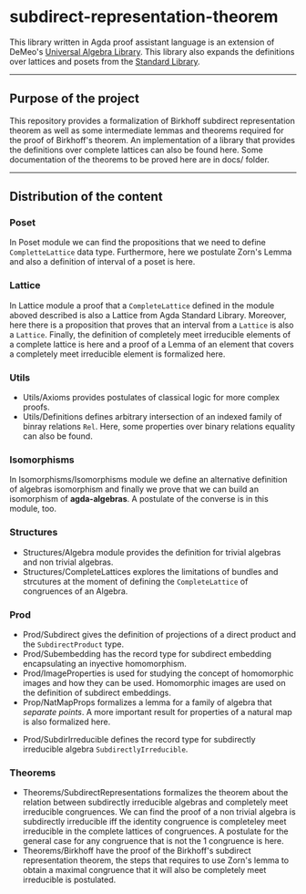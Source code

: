 # subdirect-representation-theorem

This library written in Agda proof assistant language is an extension of DeMeo's [Universal Algebra Library](https://github.com/ualib/agda-algebras). This library also expands the definitions over lattices and posets from the [Standard Library](https://github.com/agda/agda-stdlib).

---

## Purpose of the project
This repository provides a formalization of Birkhoff subdirect representation theorem as well as some intermediate lemmas and theorems required for the proof of Birkhoff's theorem. An implementation of a library that provides the definitions over complete lattices can also be found here. Some documentation of the theorems to be proved here are in docs/ folder.

---
## Distribution of the content

### Poset
In Poset module we can find the propositions that we need to define `CompletteLattice` data type. Furthermore, here we postulate Zorn's Lemma and also a definition of interval of a poset is here.

### Lattice
In Lattice module a proof that a `CompleteLattice` defined in the module aboved described is also a Lattice from Agda Standard Library. Moreover, here there is a proposition that proves that an interval from a `Lattice` is also a `Lattice`. Finally, the definition of completely meet irreducible elements of a complete lattice is here and a proof of a Lemma of an element that covers a completely meet irreducible element is formalized here.

### Utils
+ Utils/Axioms provides postulates of classical logic for more complex proofs.
+ Utils/Definitions defines arbitrary intersection of an indexed family of binray relations `Rel`. Here, some properties over binary relations equality can also be found.

### Isomorphisms
In Isomorphisms/Isomorphisms module we define an alternative definition of algebras isomorphism and finally we prove that we can build an isomorphism of **agda-algebras**. A postulate of the converse is in this module, too.

### Structures
+ Structures/Algebra module provides the definition for trivial algebras and non trivial algebras.
+ Structures/CompleteLattices explores the limitations of bundles and strcutures at the moment of defining the `CompleteLattice` of congruences of an Algebra.

### Prod
+ Prod/Subdirect gives the definition of projections of a direct product and the `SubdirectProduct` type.
+ Prod/Subembedding has the record type for subdirect embedding encapsulating an inyective homomorphism.
+ Prod/ImageProperties is used for studying the concept of homomorphic images and how they can be used. Homomorphic images are used on the definition of subdirect embeddings.
+ Prop/NatMapProps formalizes a lemma for a family of algebra that *separate points*. A more important result for properties of a natural map is also formalized here.
* Prod/SubdirIrreducible defines the record type for subdirectly irreducible algebra `SubdirectlyIrreducible`.

### Theorems
+ Theorems/SubdirectRepresentations formalizes the theorem about the relation between subdirectly irreducible algebras and completely meet irreducible congruences. We can find the proof of a non trivial algebra is subdirectly irreducible iff the identity congruence is completeley meet irreducible in the complete lattices of congruences. A postulate for the general case for any congruence that is not the 1 congruence is here.
+ Theorems/Birkhoff have the proof of the Birkhoff's subdirect representation theorem, the steps that requires to use Zorn's lemma to obtain a maximal congruence that it will also be completely meet irreducible is postulated.
